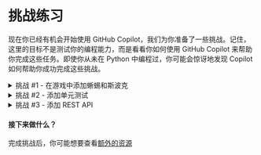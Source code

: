 # 挑战练习

现在你已经有机会开始使用 GitHub Copilot，我们为你准备了一些挑战。记住，这里的目标不是测试你的编程能力，而是看看你如何使用 GitHub Copilot 来帮助你完成这些任务。即使你从未在 Python 中编程过，你可能会惊讶地发现 Copilot 如何帮助你成功完成这些挑战。

<details>
<summary>挑战 #1 - 在游戏中添加蜥蜴和斯波克</summary>

### 在游戏中添加蜥蜴和斯波克

- 通过添加蜥蜴和斯波克来改进石头剪刀布游戏。
**额外的赞赏** 对于提供了一个终端界面，该界面提供了一系列的选项和键盘输入。
例如：
```
$ 选择你的选项：
1.  石头
2.  纸
3.  剪刀
4.  蜥蜴
5.  斯波克
```


<img width="400" alt="添加蜥蜴和斯波克" src="../../assets/Rock Paper Scissors Lizard Spock image.jpg">

</details>

<details>
<summary>挑战 #2 - 添加单元测试</summary>

### 添加单元测试

- 使用 pytest 或者你选择的任何测试模块来实现单元测试。
尽量达到 100% 的覆盖率 :)

业务逻辑：

<img width="400" alt="添加蜥蜴和斯波克" src="../../assets/Rock Paper Scissors Lizard Spock image.jpg">

</details>

<details>
<summary>挑战 #3 - 添加 REST API</summary>

### 添加 REST API

- 将其转化为 REST API
例如，发送 POST /rock（或 json 载荷）应返回一个 200 OK 响应，并在响应体中返回结果。

</details>

#### 接下来做什么？

完成挑战后，你可能想要查看[额外的资源](<./../4. additional resources.md>)